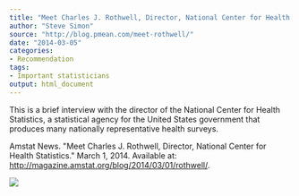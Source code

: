 ```yaml
---
title: "Meet Charles J. Rothwell, Director, National Center for Health Statistics"
author: "Steve Simon"
source: "http://blog.pmean.com/meet-rothwell/"
date: "2014-03-05"
categories:
- Recommendation
tags:
- Important statisticians
output: html_document
---
```


This is a brief interview with the director of the National Center for
Health Statistics, a statistical agency for the United States government
that produces many nationally representative health
surveys.

<!---More--->

Amstat News. "Meet Charles J. Rothwell, Director, National Center for
Health Statistics." March 1, 2014. Available at:
<http://magazine.amstat.org/blog/2014/03/01/rothwell/>.

![](http://www.pmean.com/images/images/14/meet-rothwell01.png)




